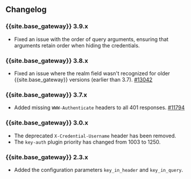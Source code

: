 ## Changelog

### {{site.base_gateway}} 3.9.x
* Fixed an issue with the order of query arguments, ensuring that arguments retain order when hiding the credentials.

### {{site.base_gateway}} 3.8.x
* Fixed an issue where the realm field wasn't recognized for older {{site.base_gateway}} versions (earlier than 3.7).
   [#13042](https://github.com/Kong/kong/issues/13042)

### {{site.base_gateway}} 3.7.x
* Added missing `WWW-Authenticate` headers to all 401 responses.
 [#11794](https://github.com/Kong/kong/issues/11794)

### {{site.base_gateway}} 3.0.x
* The deprecated `X-Credential-Username` header has been removed.
* The `key-auth` plugin priority has changed from 1003 to 1250.

### {{site.base_gateway}} 2.3.x
* Added the configuration parameters `key_in_header` and `key_in_query`.
